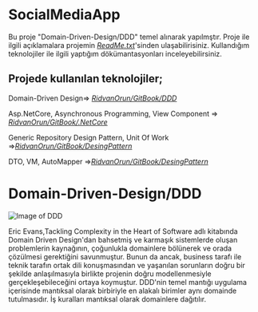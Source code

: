 # SocialMediaApp

Bu proje "Domain-Driven-Design/DDD" temel alınarak yapılmştır. Proje ile ilgili açıklamalara projemin [*ReadMe.txt*](https://github.com/RidvanOrun/SocialMediaApp/blob/master/ReadMe.txt)'sinden ulaşabilirisiniz. Kullandığım teknolojiler ile ilgili yaptığım dökümantasyonları inceleyebilirsiniz.

## Projede kullanılan teknolojiler;
Domain-Driven Design=> [*RidvanOrun/GitBook/DDD*](https://ridvanorun.gitbook.io/ddd/) 

Asp.NetCore, Asynchronous Programming, View Component => [*RidvanOrun/GitBook/.NetCore*](https://ridvanorun.gitbook.io/asp-net-core/)

Generic Repository Design Pattern, Unit Of Work =>[*RidvanOrun/GitBook/DesingPattern*](https://ridvanorun.gitbook.io/desing-patterns/)

DTO, VM, AutoMapper =>[*RidvanOrun/GitBook/DesingPattern*](https://ridvanorun.gitbook.io/object-operation/)



# Domain-Driven-Design/DDD

![Image of DDD](https://gblobscdn.gitbook.com/assets%2F-MRpQvkt_cZoERWOLez2%2F-MSyEepRHHQsQZHVovex%2F-MSyEm2U6nsFqGC4WKc7%2FDDDGithup.png?alt=media&token=5738b2b4-0fc0-430d-8b16-f30cdaa73182)
 
Eric Evans,Tackling Complexity in the Heart of Software adlı kitabında Domain Driven Design'dan bahsetmiş ve karmaşık sistemlerde oluşan problemlerin kaynağının, çoğunlukla domainlere bölünerek ve orada çözülmesi gerektiğini savunmuştur.  Bunun da ancak, business tarafı ile teknik tarafın ortak dili konuşmasından ve yaşanılan sorunların doğru bir şekilde anlaşılmasıyla birlikte projenin doğru modellenmesiyle gerçekleşebileceğini ortaya koymuştur. DDD'nin temel mantığı uygulama içerisinde mantıksal olarak birbiriyle en alakalı birimler aynı domainde tutulmasıdır. İş kuralları mantıksal olarak domainlere dağıtılır.




        
        




